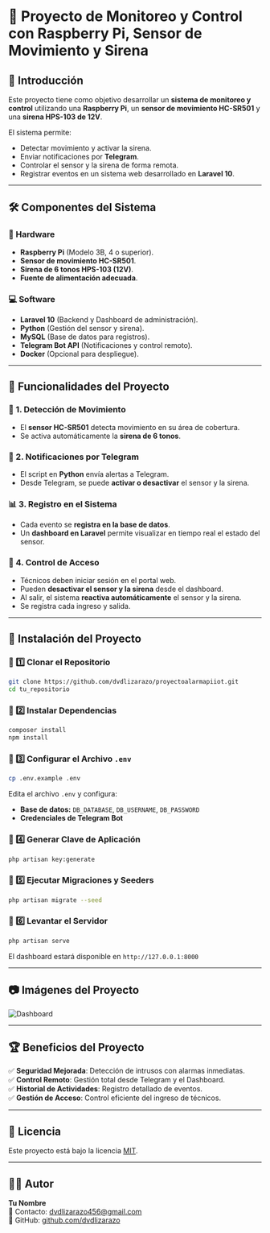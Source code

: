 # 📡 Proyecto de Monitoreo y Control con Raspberry Pi, Sensor de Movimiento y Sirena

## 📌 Introducción
Este proyecto tiene como objetivo desarrollar un **sistema de monitoreo y control** utilizando una **Raspberry Pi**, un **sensor de movimiento HC-SR501** y una **sirena HPS-103 de 12V**.

El sistema permite:
- Detectar movimiento y activar la sirena.
- Enviar notificaciones por **Telegram**.
- Controlar el sensor y la sirena de forma remota.
- Registrar eventos en un sistema web desarrollado en **Laravel 10**.

---
## 🛠️ **Componentes del Sistema**
### 🔌 Hardware
- **Raspberry Pi** (Modelo 3B, 4 o superior).
- **Sensor de movimiento HC-SR501**.
- **Sirena de 6 tonos HPS-103 (12V)**.
- **Fuente de alimentación adecuada**.

### 💻 Software
- **Laravel 10** (Backend y Dashboard de administración).
- **Python** (Gestión del sensor y sirena).
- **MySQL** (Base de datos para registros).
- **Telegram Bot API** (Notificaciones y control remoto).
- **Docker** (Opcional para despliegue).

---
## 🎯 **Funcionalidades del Proyecto**

### 📍 1. Detección de Movimiento
- El **sensor HC-SR501** detecta movimiento en su área de cobertura.
- Se activa automáticamente la **sirena de 6 tonos**.

### 🔔 2. Notificaciones por Telegram
- El script en **Python** envía alertas a Telegram.
- Desde Telegram, se puede **activar o desactivar** el sensor y la sirena.

### 📊 3. Registro en el Sistema
- Cada evento se **registra en la base de datos**.
- Un **dashboard en Laravel** permite visualizar en tiempo real el estado del sensor.

### 🔑 4. Control de Acceso
- Técnicos deben iniciar sesión en el portal web.
- Pueden **desactivar el sensor y la sirena** desde el dashboard.
- Al salir, el sistema **reactiva automáticamente** el sensor y la sirena.
- Se registra cada ingreso y salida.

---
## 🚀 **Instalación del Proyecto**

### 🔹 1️⃣ **Clonar el Repositorio**
```bash
git clone https://github.com/dvdlizarazo/proyectoalarmapiiot.git
cd tu_repositorio
```

### 🔹 2️⃣ **Instalar Dependencias**
```bash
composer install
npm install
```

### 🔹 3️⃣ **Configurar el Archivo `.env`**
```bash
cp .env.example .env
```
Edita el archivo `.env` y configura:
- **Base de datos:** `DB_DATABASE`, `DB_USERNAME`, `DB_PASSWORD`
- **Credenciales de Telegram Bot**

### 🔹 4️⃣ **Generar Clave de Aplicación**
```bash
php artisan key:generate
```

### 🔹 5️⃣ **Ejecutar Migraciones y Seeders**
```bash
php artisan migrate --seed
```

### 🔹 6️⃣ **Levantar el Servidor**
```bash
php artisan serve
```
El dashboard estará disponible en `http://127.0.0.1:8000`

---
## 📷 **Imágenes del Proyecto**
![Dashboard](assets/dashboard.png)

---
## 🏆 **Beneficios del Proyecto**
✅ **Seguridad Mejorada**: Detección de intrusos con alarmas inmediatas.  
✅ **Control Remoto**: Gestión total desde Telegram y el Dashboard.  
✅ **Historial de Actividades**: Registro detallado de eventos.  
✅ **Gestión de Acceso**: Control eficiente del ingreso de técnicos.  

---
## 📜 **Licencia**
Este proyecto está bajo la licencia [MIT](LICENSE).

---
## 👨‍💻 **Autor**
**Tu Nombre**  
📧 Contacto: [dvdlizarazo456@gmail.com](mailto:dvdlizarazo456@gmail.com)  
🐙 GitHub: [github.com/dvdlizarazo](https://github.com/dvdlizarazo)

